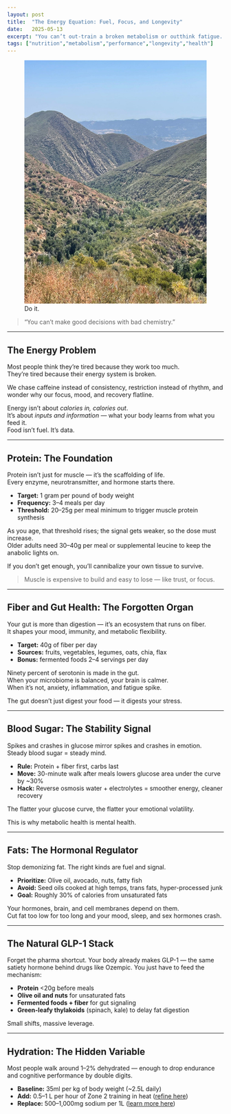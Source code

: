 ```yaml
---
layout: post
title:  "The Energy Equation: Fuel, Focus, and Longevity"
date:   2025-05-13
excerpt: "You can’t out-train a broken metabolism or outthink fatigue. Energy isn’t just what powers your body — it’s what shapes your mind."
tags: ["nutrition","metabolism","performance","longevity","health"]
---
```


<figure class="post-hero">
  <img src="../images/ojai.jpg" alt="jump">
  <figcaption>Do it.</figcaption>
</figure>




> “You can’t make good decisions with bad chemistry.”

---

## The Energy Problem

Most people think they’re tired because they work too much.  
They’re tired because their energy system is broken.  

We chase caffeine instead of consistency, restriction instead of rhythm, and wonder why our focus, mood, and recovery flatline.  

Energy isn’t about *calories in, calories out*.  
It’s about *inputs and information* — what your body learns from what you feed it.  
Food isn’t fuel. It’s data.  

---

## Protein: The Foundation

Protein isn’t just for muscle — it’s the scaffolding of life.  
Every enzyme, neurotransmitter, and hormone starts there.  

- **Target:** 1 gram per pound of body weight  
- **Frequency:** 3–4 meals per day  
- **Threshold:** 20–25g per meal minimum to trigger muscle protein synthesis  

As you age, that threshold rises; the signal gets weaker, so the dose must increase.  
Older adults need 30–40g per meal or supplemental leucine to keep the anabolic lights on.  

If you don’t get enough, you’ll cannibalize your own tissue to survive.  

> Muscle is expensive to build and easy to lose — like trust, or focus.  

---

## Fiber and Gut Health: The Forgotten Organ

Your gut is more than digestion — it’s an ecosystem that runs on fiber.  
It shapes your mood, immunity, and metabolic flexibility.  

- **Target:** 40g of fiber per day  
- **Sources:** fruits, vegetables, legumes, oats, chia, flax  
- **Bonus:** fermented foods 2–4 servings per day  

Ninety percent of serotonin is made in the gut.  
When your microbiome is balanced, your brain is calmer.  
When it’s not, anxiety, inflammation, and fatigue spike.  

The gut doesn’t just digest your food — it digests your stress.  

---

## Blood Sugar: The Stability Signal

Spikes and crashes in glucose mirror spikes and crashes in emotion.  
Steady blood sugar = steady mind.  

- **Rule:** Protein + fiber first, carbs last  
- **Move:** 30-minute walk after meals lowers glucose area under the curve by ~30%  
- **Hack:** Reverse osmosis water + electrolytes = smoother energy, cleaner recovery  

The flatter your glucose curve, the flatter your emotional volatility.  

This is why metabolic health is mental health.  

---

## Fats: The Hormonal Regulator

Stop demonizing fat. The right kinds are fuel and signal.  

- **Prioritize:** Olive oil, avocado, nuts, fatty fish  
- **Avoid:** Seed oils cooked at high temps, trans fats, hyper-processed junk  
- **Goal:** Roughly 30% of calories from unsaturated fats  

Your hormones, brain, and cell membranes depend on them.  
Cut fat too low for too long and your mood, sleep, and sex hormones crash.  

---

## The Natural GLP-1 Stack

Forget the pharma shortcut. Your body already makes GLP-1 — the same satiety hormone behind drugs like Ozempic. You just have to feed the mechanism:  

- **Protein** <20g before meals  
- **Olive oil and nuts** for unsaturated fats  
- **Fermented foods + fiber** for gut signaling  
- **Green-leafy thylakoids** (spinach, kale) to delay fat digestion  

Small shifts, massive leverage.  

---

## Hydration: The Hidden Variable

Most people walk around 1–2% dehydrated — enough to drop endurance and cognitive performance by double digits.  

- **Baseline:** 35ml per kg of body weight (~2.5L daily)  
- **Add:** 0.5–1 L per hour of Zone 2 training in heat ([refine here](https://www.precisionhydration.com/performance-advice/hydration/how-to-measure-your-sweat-rate/))
- **Replace:** 500–1,000mg sodium per 1L ([learn more here](https://www.precisionhydration.com/performance-advice/hydration/how-to-estimate-sweat-salt-loss/))